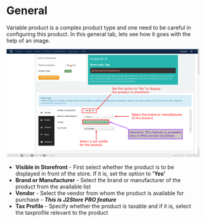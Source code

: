 # General

Variable product is a complex product type and one need to be careful in configuring this product. In this general tab, lets see how it goes with the help of an image.

![Variable General](./assets/images/product_variable_general.png)

* **Visible in Storefront** - First select whether the product is to be displayed in front of the store. If it is, set the option to **'Yes'**
* **Brand or Manufacturer** - Select the brand or manufacturer of the product from the available list
* **Vendor** - Select the vendor from whom the product is available for purchase - ***This is J2Store PRO feature***
* **Tax Profile** - Specify whether the product is taxable and if it is, select the taxprofile relevant to the product
